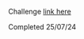 Challenge <a target="_blank" href="https://www.frontendmentor.io/challenges/social-proof-section-6e0qTv_bA">link here</a>

Completed 25/07/24
